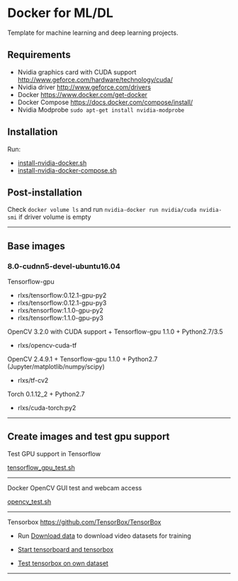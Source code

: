 # Docker for ML/DL
Template for machine learning and deep learning projects. 

## Requirements
* Nvidia graphics card with CUDA support <http://www.geforce.com/hardware/technology/cuda/>
* Nvidia driver <http://www.geforce.com/drivers>
* Docker <https://www.docker.com/get-docker>
* Docker Compose <https://docs.docker.com/compose/install/>
* Nvidia Modprobe `sudo apt-get install nvidia-modprobe`

## Installation
Run:
* [install-nvidia-docker.sh](https://github.com/SmartPeople/docker-ml/blob/master/scripts/install-nvidia-docker.sh)
* [install-nvidia-docker-compose.sh](https://github.com/SmartPeople/docker-ml/blob/master/scripts/install-nvidia-docker-compose.sh)


## Post-installation

Check `docker volume ls` and run `nvidia-docker run nvidia/cuda nvidia-smi` if driver volume is empty

---
## Base images

### 8.0-cudnn5-devel-ubuntu16.04

Tensorflow-gpu

* rlxs/tensorflow:0.12.1-gpu-py2
* rlxs/tensorflow:0.12.1-gpu-py3
* rlxs/tensorflow:1.1.0-gpu-py2
* rlxs/tensorflow:1.1.0-gpu-py3

OpenCV 3.2.0 with CUDA support + Tensorflow-gpu 1.1.0 + Python2.7/3.5

* rlxs/opencv-cuda-tf

OpenCV 2.4.9.1 + Tensorflow-gpu 1.1.0 + Python2.7 (Jupyter/matplotlib/numpy/scipy)

* rlxs/tf-cv2

Torch 0.1.12_2 + Python2.7

* rlxs/cuda-torch:py2

---

## Create images and test gpu support

Test GPU support in Tensorflow

[tensorflow_gpu_test.sh](https://github.com/iraelaxis/docker-ml/blob/master/tensorflow_gpu_test.sh)

---

Docker OpenCV GUI test and webcam access

[opencv_test.sh](https://github.com/SmartPeople/docker-ml/blob/master/opencv_test.sh)

---

Tensorbox <https://github.com/TensorBox/TensorBox>

* Run [Download data](https://github.com/SmartPeople/docker-ml/blob/master/images/tensorbox/code/download_data.sh) to download video datasets for training

* [Start tensorboard and tensorbox](https://github.com/SmartPeople/docker-ml/blob/master/images/tensorbox/code/start_all.sh)

* [Test tensorbox on own dataset](https://github.com/SmartPeople/docker-ml/blob/master/images/tensorbox/code/notebooks/my_video.ipynb)
---
